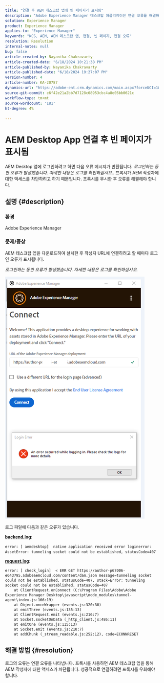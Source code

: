 ```yaml
---
title: "연결 후 AEM 데스크탑 앱에 빈 페이지가 표시됨"
description: "Adobe Experience Manager 데스크탑 애플리케이션 연결 오류를 해결하는 방법에 대해 알아봅니다. 프록시를 무시하십시오."
solution: Experience Manager
product: Experience Manager
applies-to: "Experience Manager"
keywords: "KCS, AEM, AEM 데스크탑 앱, 연결, 빈 페이지, 연결 오류"
resolution: Resolution
internal-notes: null
bug: false
article-created-by: Nayanika Chakravarty
article-created-date: "6/18/2024 10:21:38 PM"
article-published-by: Nayanika Chakravarty
article-published-date: "6/18/2024 10:27:07 PM"
version-number: 4
article-number: KA-20787
dynamics-url: "https://adobe-ent.crm.dynamics.com/main.aspx?forceUCI=1&pagetype=entityrecord&etn=knowledgearticle&id=6ac5de1e-c12d-ef11-840a-000d3a5b439f"
source-git-commit: e6f42e21a2bb7d7128c68953cbc4a8e05bb0621c
workflow-type: tm+mt
source-wordcount: '181'
ht-degree: 4%

---
```


# AEM Desktop App 연결 후 빈 페이지가 표시됨


AEM Desktop 앱에 로그인하려고 하면 다음 오류 메시지가 반환됩니다. *로그인하는 동안 오류가 발생했습니다. 자세한 내용은 로그를 확인하십시오.*. 프록시가 AEM 작성자에 대한 액세스를 차단하려고 하기 때문입니다. 프록시를 무시한 후 오류를 해결해야 합니다.

## 설명 {#description}


### <b>환경</b>

Adobe Experience Manager

### <b>문제/증상</b>

AEM 데스크탑 앱을 다운로드하여 설치한 후 작성자 URL에 연결하려고 할 때마다 로그인 오류가 표시됩니다.

*로그인하는 동안 오류가 발생했습니다. 자세한 내용은 로그를 확인하십시오.*

![](assets/___72c5de1e-c12d-ef11-840a-000d3a5b439f___.png)

로그 파일에 다음과 같은 오류가 있습니다.

<b><u>backend.log</u>:</b>

`error: [ aemdesktop]  native application received error loginerror: AssetError: tunneling socket could not be established, statusCode=407`

<b><u>request.log</u>:</b>


```
error: [ check_login]  < ERR GET https://author-p67006-e643795.adobeaemcloud.com/content/dam.json message=tunneling socket could not be established, statusCode=407, stack=Error: tunneling socket could not be established, statusCode=407
    at ClientRequest.onConnect (C:\Program Files\Adobe\Adobe Experience Manager Desktop\javascript\node_modules\tunnel-agent\index.js:166:19)
    at Object.onceWrapper (events.js:320:30)
    at emitThree (events.js:135:13)
    at ClientRequest.emit (events.js:216:7)
    at Socket.socketOnData (_http_client.js:486:11)
    at emitOne (events.js:115:13)
    at Socket.emit (events.js:210:7)
    at addChunk (_stream_readable.js:252:12), code=ECONNRESET
```



## 해결 방법 {#resolution}


로그의 오류는 연결 오류를 나타냅니다. 프록시를 사용하면 AEM 데스크탑 앱을 통해 AEM 작성자에 대한 액세스가 차단됩니다. 성공적으로 연결하려면 프록시를 우회해야 합니다.
